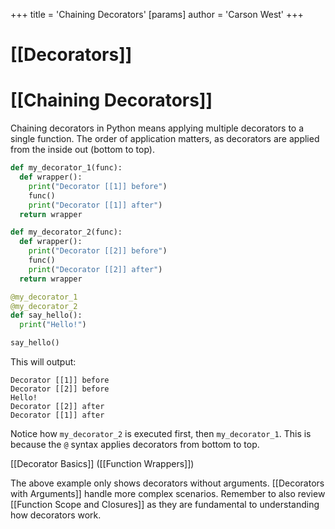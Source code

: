 +++
 title = 'Chaining Decorators'
[params]
	author = 'Carson West'
+++
# [[Decorators]]
# [[Chaining Decorators]] 
Chaining decorators in Python means applying multiple decorators to a single function.  The order of application matters, as decorators are applied from the inside out (bottom to top).

```python
def my_decorator_1(func):
  def wrapper():
    print("Decorator [[1]] before")
    func()
    print("Decorator [[1]] after")
  return wrapper

def my_decorator_2(func):
  def wrapper():
    print("Decorator [[2]] before")
    func()
    print("Decorator [[2]] after")
  return wrapper

@my_decorator_1
@my_decorator_2
def say_hello():
  print("Hello!")

say_hello()
```

This will output:

```
Decorator [[1]] before
Decorator [[2]] before
Hello!
Decorator [[2]] after
Decorator [[1]] after
```

Notice how `my_decorator_2` is executed first, then `my_decorator_1`.  This is because the `@` syntax applies decorators from bottom to top.


[[Decorator Basics]]  ([[Function Wrappers]])

The above example only shows decorators without arguments.  [[Decorators with Arguments]]  handle more complex scenarios.  Remember to also review [[Function Scope and Closures]] as they are fundamental to understanding how decorators work.
